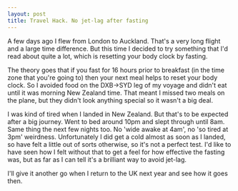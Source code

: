 ```yaml
---
layout: post
title: Travel Hack. No jet-lag after fasting
---
```

A few days ago I flew from London to Auckland. That's a very long flight and a large time difference. But this time I decided to try something that I'd read about quite a lot, which is resetting your body clock by fasting.

The theory goes that if you fast for 16 hours prior to breakfast (in the time zone that you're going to) then your next meal helps to reset your body clock. So I avoided food on the DXB->SYD leg of my voyage and didn't eat until it was morning New Zealand time. That meant I missed two meals on the plane, but they didn't look anything special so it wasn't a big deal.

I was kind of tired when I landed in New Zealand. But that's to be expected after a big journey. Went to bed around 10pm and slept through until 8am. Same thing the next few nights too. No 'wide awake at 4am', no 'so tired at 3pm' weirdness. Unfortunately I did get a cold almost as soon as I landed, so have felt a little out of sorts otherwise, so it's not a perfect test. I'd like to have seen how I felt without that to get a feel for how effective the fasting was, but as far as I can tell it's a brilliant way to avoid jet-lag.

I'll give it another go when I return to the UK next year and see how it goes then.